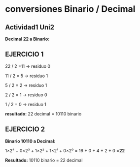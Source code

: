 # conversiones Binario / Decimal 

## Actividad1 Uni2
**Decimal 22 a Binario:**
## EJERCICIO 1

22 / 2 =11 -> residuo 0

11 / 2 = 5 -> residuo 1

5 / 2 = 2 -> residuo 1

2 / 2 = 1 -> residuo 0

1 / 2 = 0 -> residuo 1

**resultado:** 22 decimal = 10110 binario

## EJERCICIO 2
**Binario 10110 a Decimal:**

1×2⁴ + 0×2³ + 1×2² + 1×2¹ + 0×2⁰ 
= 16 + 0 + 4 + 2 + 0 =**22**


**Resultado:** 10110 binario = 22 decimal 
